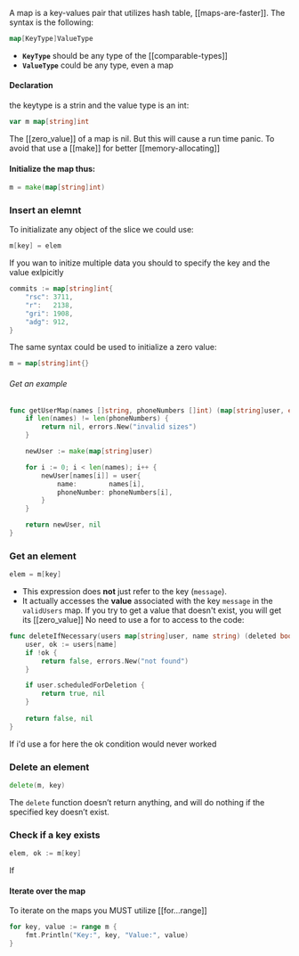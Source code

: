 A map is a key-values pair that utilizes hash table, [[maps-are-faster]]. 
The syntax is the following:
```go
map[KeyType]ValueType
```

- **`KeyType`** should be any type of the [[comparable-types]]
- **`ValueType`** could be any type, even a map


#### Declaration
the keytype is a strin and the value type is an int:
```go
var m map[string]int
```
The [[zero_value]] of a map is nil.
But this will cause a run time panic. To avoid that use a [[make]] for better [[memory-allocating]]
#### Initialize the map thus:
```GO
m = make(map[string]int)
```
### Insert an elemnt
To initializate any object of the slice we could use:
```go
m[key] = elem
```
If you wan to initize multiple data you should to specify the key and the value exlpicitly
```go
commits := map[string]int{
    "rsc": 3711,
    "r":   2138,
    "gri": 1908,
    "adg": 912,
}
```
The same syntax could be used to initialize a zero value:
```go
m = map[string]int{}
```
###### Get an example
```go
func getUserMap(names []string, phoneNumbers []int) (map[string]user, error) {
    if len(names) != len(phoneNumbers) {
        return nil, errors.New("invalid sizes")
    }

    newUser := make(map[string]user)

    for i := 0; i < len(names); i++ {
        newUser[names[i]] = user{
            name:        names[i],
            phoneNumber: phoneNumbers[i],
        }
    }

    return newUser, nil
}
```
### Get an element
```go
elem = m[key]
```
- This expression does **not** just refer to the key (`message`).
- It actually accesses the **value** associated with the key `message` in the `validUsers` map.
If you try to get a value that doesn't exist, you will get its [[zero_value]]
No need to use a for to access to the code:
```go
func deleteIfNecessary(users map[string]user, name string) (deleted bool, err error) {
    user, ok := users[name]
    if !ok {
        return false, errors.New("not found")
    }

    if user.scheduledForDeletion {
        return true, nil
    }
    
    return false, nil
}
```
If i'd use a for here the ok condition would never worked
### Delete an element
```go
delete(m, key)
```
The `delete` function doesn’t return anything, and will do nothing if the specified key doesn’t exist.
### Check if a key exists
```go
elem, ok := m[key]
```
If 

#### Iterate over the map
To iterate on the maps you MUST utilize [[for...range]] 
```go
for key, value := range m {
    fmt.Println("Key:", key, "Value:", value)
}
```


